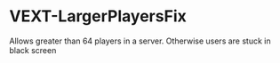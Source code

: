 # VEXT-LargerPlayersFix
Allows greater than 64 players in a server. Otherwise users are stuck in black screen
